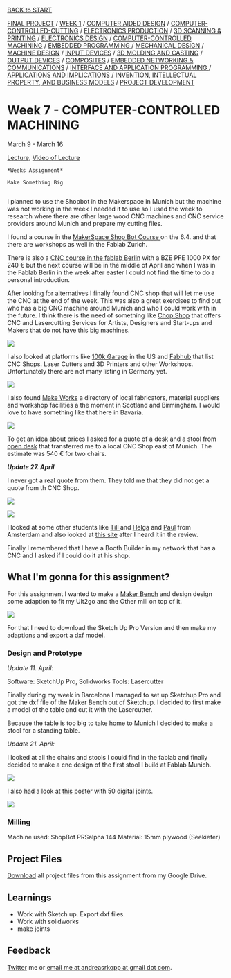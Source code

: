 [BACK to START](../)

[FINAL PROJECT](../final) / [WEEK 1](../week1) / [COMPUTER AIDED DESIGN](../week2) / [COMPUTER-CONTROLLED-CUTTING](../week3) / [ELECTRONICS PRODUCTION](../week4) / [3D SCANNING & PRINTING](../week5) / [ELECTRONICS DESIGN](../week6)  / [COMPUTER-CONTROLLED MACHINING](../week7) / [EMBEDDED PROGRAMMING ](../week8) / [MECHANICAL DESIGN](../week9) / [MACHINE DESIGN](../week10) / [INPUT DEVICES](../week11) / [3D MOLDING AND CASTING](../week12) / [OUTPUT DEVICES](../week13) / [COMPOSITES](../week14) / [EMBEDDED NETWORKING & COMMUNICATIONS](../week15) / [INTERFACE AND APPLICATION PROGRAMMING ](../week16) / [APPLICATIONS AND IMPLICATIONS ](../week17) / [INVENTION, INTELLECTUAL PROPERTY, AND BUSINESS MODELS](../week18) / [PROJECT DEVELOPMENT ](../week19) 


# Week 7 - COMPUTER-CONTROLLED MACHINING

March 9 - March 16

[Lecture](http://academy.cba.mit.edu/classes/computer_machining/index.html), [Video of Lecture](http://archive.fabacademy.org/archives/2016/master/videos/03-09/index.html)

~~~
*Weeks Assignment*

Make Something Big


~~~


I planned to use the Shopbot in the Makerspace in Munich but the machine was not working in the week I needed it to use so I used the week to research where there are other large wood CNC machines and CNC service providers around Munich and prepare my cutting files. 

I found a course in the [MakerSpace Shop Bot Course ](http://www.maker-space.de/course/37.cnc-002-cnc-holzfraese-shopbot-und-einfuehrung-in-die-software-vcarve-fuer-einsteiger-sgk-c.html) on the 6.4. and that there are workshops as well in the Fablab Zurich.

There is also a [CNC course in the fablab Berlin](https://fablab.berlin/en/workshops/24-cnc-milling-introduction.html) with a BZE PFE 1000 PX for 240 € but the next course will be in the middle of April and when I was in the Fablab Berlin in the week after easter I could not find the time to do a personal introduction.

After looking for alternatives I finally found CNC shop that will let me use the CNC at the end of the week. This was also a great exercises to find out who has a big CNC machine around Munich and who I could work with in the future. I think there is the need of something like [Chop Shop](http://chopshopcnc.com/) that offers CNC and Lasercutting Services for Artists, Designers and Start-ups and Makers that do not have this big machines.

 

![](./images/screenshot3.jpg)

I also looked at platforms like [100k Garage](http://www.100kgarages.com/) in the US and [Fabhub](https://www.fabhub.io/) that list CNC Shops. Laser Cutters and 3D Printers and other Workshops. Unfortunately there are not many listing in Germany yet. 

![](./images/screenshot1.jpg)  
 

I also found [Make Works](http://makeworks.co.uk/scotland/process/cnc-machining) a directory of local fabricators, material suppliers and workshop facilities a the moment in Scotland and Birmingham. I would love to have something like that here in Bavaria. 
 

![](./images/screenshot2.jpg)

To get an idea about prices I asked for a quote of a desk and a stool from [open desk](https://www.opendesk.cc/) that transferred me to a local CNC Shop east of Munich. The estimate was 540 € for two chairs.

***Update 27. April***

I never got a real quote from them. They told me that they did not get a quote from th CNC Shop. 

![](./images/screenshot4.jpg)

![](./images/screenshot5.jpg)


I looked at some other students like [Till ](http://fabacademy.org/archives/2015/eu/students/cremer.till/08.html) and [Helga](http://fabacademy.org/archives/2015/eu/students/hauksdottir.sigridur_helga/W8_computer_controlled_machining.html) and [Paul](http://archive.fabacademy.org/archives/2016/fablabamsterdam/students/90/week7.html) from Amsterdam and also looked at [this site](http://fabacademy.org/archives/2015/eu/students/gunnarsson.thorarinn_b.b/week.8.html) after I heard it in the review. 

Finally I remembered that I have a Booth Builder in my network that has a CNC and I asked if I could do it at his shop.  

## What I'm gonna for this assignment?

For this assignment I wanted to make a [Maker Bench](https://3dwarehouse.sketchup.com/collection.html?id=ub750b5d7-37d7-4479-b8e6-f4532018adb5) and design design some adaption to fit my Ult2go and the Other mill on top of it. 

![](./images/screenshot6.jpg)

For that I need to download the Sketch Up Pro Version and then make my adaptions and export a dxf model. 


### Design and Prototype

*Update 11. April:*

Software: SketchUp Pro, Solidworks
Tools: Lasercutter

Finally during my week in Barcelona I managed to set up Sketchup Pro and got the dxf file of the Maker Bench out of Sketchup. I decided to first make a model of the table and cut it with the Lasercutter. 

Because the table is too big to take home to Munich I decided to make a stool for a standing table. 


*Update 21. April:*

I looked at all the chairs and stools I could find in the fablab and finally decided to make a cnc design of the first stool I build at Fablab Munich.

![](./images/screenshot8.jpg)

I also had a look at [this](http://www.instructables.com/id/50-Digital-Joints-poster-visual-reference/) poster with 50 digital joints. 

![](./images/screenshot9.jpg)

### Milling

Machine used: ShopBot PRSalpha 144
Material: 15mm plywood (Seekiefer)



## Project Files

[Download](https://drive.google.com/folderview?id=0B3iYmii-HJ7TRTFZNVBoMU8tRXc&usp=sharing) all project files from this assignment from my Google Drive.

## Learnings

* Work with Sketch up. Export dxf files.
* Work with solidworks
* make joints

## Feedback

[Twitter](http://www.twitter.com/andreaskopp) me or [email me at andreasrkopp at gmail dot com](mailto:andreasrkopp@gmail.com).


